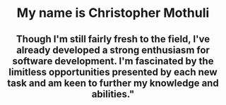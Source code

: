 <h1 align="center">
   My name is Christopher Mothuli
</h1>
<h2 align="center">
Though I'm still fairly fresh to the field, I've already developed a strong enthusiasm for software development. I'm fascinated by the limitless opportunities presented by each new task and am keen to further my knowledge and abilities."
</h2>

